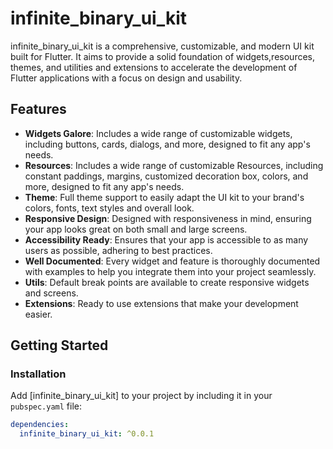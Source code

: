 # infinite_binary_ui_kit

infinite_binary_ui_kit is a comprehensive, customizable, and modern UI kit built for Flutter. It aims to provide a solid foundation of widgets,resources, themes, and utilities and extensions to accelerate the development of Flutter applications with a focus on design and usability.

## Features

- **Widgets Galore**: Includes a wide range of customizable widgets, including buttons, cards, dialogs, and more, designed to fit any app's needs.
- **Resources**: Includes a wide range of customizable Resources, including constant paddings, margins, customized decoration box, colors, and more, designed to fit any app's needs.
- **Theme**: Full theme support to easily adapt the UI kit to your brand's colors, fonts, text styles and overall look.
- **Responsive Design**: Designed with responsiveness in mind, ensuring your app looks great on both small and large screens.
- **Accessibility Ready**: Ensures that your app is accessible to as many users as possible, adhering to best practices.
- **Well Documented**: Every widget and feature is thoroughly documented with examples to help you integrate them into your project seamlessly.
- **Utils**: Default break points are available to create responsive widgets and screens.
- **Extensions**: Ready to use extensions that make your development easier.

## Getting Started

### Installation

Add [infinite_binary_ui_kit] to your project by including it in your `pubspec.yaml` file:

```yaml
dependencies:
  infinite_binary_ui_kit: ^0.0.1
```
